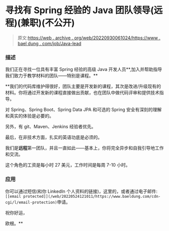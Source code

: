 # 寻找有 Spring 经验的 Java 团队领导(远程)(兼职)(不公开)

> 原文:[https://web . archive . org/web/20220930061024/https://www . bael dung . com/job/Java-lead](https://web.archive.org/web/20220930061024/https://www.baeldung.com/job/java-lead)

### 描述

我们正在寻找一位具有丰富 Spring 经验的高级 Java 开发人员**,加入并帮助指导我们致力于教学材料的团队——特别是课程。**

 **我们的代码库维护得很好，团队主要是开发新的课程，其次是改进/升级现有的材料。你将通过开发新的课程直接做出贡献，也在团队中做代码评审和提供技术指导。

对 Spring、Spring Boot、Spring Data JPA 和可选的 Spring 安全有深刻的理解和真实的体验是必要的。

另外，有 git、Maven、Jenkins 经验者优先。

最后，在非技术方面，扎实的英语功底是必须的。

我们是**远程**第一团队，并且一直如此——基本上，你将完全异步和自我引导地工作和交流。

这个角色的工资是每小时 27 美元，工作时间是每周 7-10 小时。

### **应用**

你可以通过短信(和你 LinkedIn 个人资料的链接)，这里的，或者通过电子邮件:`[[email protected]](/web/20220524121011/https://www.baeldung.com/cdn-cgi/l/email-protection)`申请。

祝你好运，

欧根。**